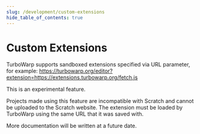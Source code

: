 ```yaml
---
slug: /development/custom-extensions
hide_table_of_contents: true
---
```


# Custom Extensions

TurboWarp supports sandboxed extensions specified via URL parameter, for example: https://turbowarp.org/editor?extension=https://extensions.turbowarp.org/fetch.js

This is an experimental feature.

Projects made using this feature are incompatible with Scratch and cannot be uploaded to the Scratch website. The extension must be loaded by TurboWarp using the same URL that it was saved with.

More documentation will be written at a future date.
